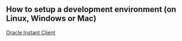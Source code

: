 ## How to setup a development environment (on Linux, Windows or Mac)

[Oracle Instant Client](https://help.ubuntu.com/community/Oracle%20Instant%20Client)
